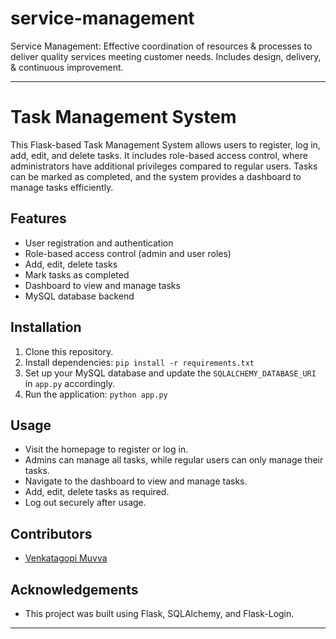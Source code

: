 # service-management
Service Management: Effective coordination of resources &amp; processes to deliver quality services meeting customer needs. Includes design, delivery, &amp; continuous improvement. 


---

# Task Management System

This Flask-based Task Management System allows users to register, log in, add, edit, and delete tasks. It includes role-based access control, where administrators have additional privileges compared to regular users. Tasks can be marked as completed, and the system provides a dashboard to manage tasks efficiently.

## Features
- User registration and authentication
- Role-based access control (admin and user roles)
- Add, edit, delete tasks
- Mark tasks as completed
- Dashboard to view and manage tasks
- MySQL database backend

## Installation
1. Clone this repository.
2. Install dependencies: `pip install -r requirements.txt`
3. Set up your MySQL database and update the `SQLALCHEMY_DATABASE_URI` in `app.py` accordingly.
4. Run the application: `python app.py`

## Usage
- Visit the homepage to register or log in.
- Admins can manage all tasks, while regular users can only manage their tasks.
- Navigate to the dashboard to view and manage tasks.
- Add, edit, delete tasks as required.
- Log out securely after usage.

## Contributors
- [Venkatagopi Muvva](https://github.com/venkatagopi004)



## Acknowledgements
- This project was built using Flask, SQLAlchemy, and Flask-Login.


---

